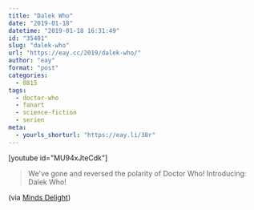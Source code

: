 ```yaml
---
title: "Dalek Who"
date: "2019-01-18"
datetime: "2019-01-18 16:31:49"
id: "35401"
slug: "dalek-who"
url: "https://eay.cc/2019/dalek-who/"
author: "eay"
format: "post"
categories:
  - 0815
tags:
  - doctor-who
  - fanart
  - science-fiction
  - serien
meta:
  - yourls_shorturl: "https://eay.li/38r"
---
```


\[youtube id="MU94xJteCdk"\]

> We've gone and reversed the polarity of Doctor Who! Introducing: Dalek Who!

(via [Minds Delight](https://www.mindsdelight.de/2019/01/dalek-who-wenn-der-doctor-ein-dalek-waere/))
